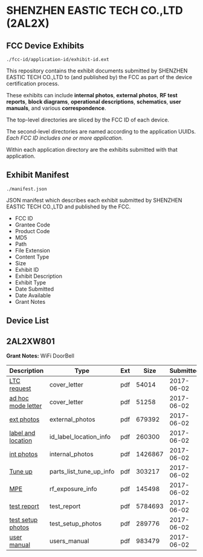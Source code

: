 # SHENZHEN EASTIC TECH CO.,LTD (2AL2X)
## FCC Device Exhibits

```
./fcc-id/application-id/exhibit-id.ext
```

This repository contains the exhibit documents submitted by SHENZHEN EASTIC TECH CO.,LTD to (and published by) the FCC as part of the device certification process.

These exhibits can include **internal photos**, **external photos**, **RF test reports**, **block diagrams**, **operational descriptions**, **schematics**, **user manuals**, and various **correspondence**.

The top-level directories are sliced by the FCC ID of each device.

The second-level directories are named according to the application UUIDs. *Each FCC ID includes one or more application.*

Within each application directory are the exhibits submitted with that application. 

## Exhibit Manifest

```
./manifest.json
```

JSON manifest which describes each exhibit submitted by SHENZHEN EASTIC TECH CO.,LTD and published by the FCC.

- FCC ID
- Grantee Code
- Product Code
- MD5
- Path
- File Extension
- Content Type
- Size
- Exhibit ID
- Exhibit Description
- Exhibit Type
- Date Submitted
- Date Available
- Grant Notes

## Device List
## 2AL2XW801
**Grant Notes:** WiFi DoorBell

| Description | Type | Ext | Size | Submitted | Available |
| ----------- | ---- | --- | ---- | --------- | --------- |
| [LTC request](2AL2XW801/a6d8c43477486c75185fe70ab0bd8dc7/3411604.pdf) | cover_letter | pdf | 54014 | 2017-06-02 | 2017-06-02 |
| [ad hoc mode letter](2AL2XW801/a6d8c43477486c75185fe70ab0bd8dc7/3411611.pdf) | cover_letter | pdf | 51258 | 2017-06-02 | 2017-06-02 |
| [ext photos](2AL2XW801/a6d8c43477486c75185fe70ab0bd8dc7/3411605.pdf) | external_photos | pdf | 679392 | 2017-06-02 | 2017-06-02 |
| [label and location](2AL2XW801/a6d8c43477486c75185fe70ab0bd8dc7/3411606.pdf) | id_label_location_info | pdf | 260300 | 2017-06-02 | 2017-06-02 |
| [int photos](2AL2XW801/a6d8c43477486c75185fe70ab0bd8dc7/3411607.pdf) | internal_photos | pdf | 1426867 | 2017-06-02 | 2017-06-02 |
| [Tune up](2AL2XW801/a6d8c43477486c75185fe70ab0bd8dc7/3411603.pdf) | parts_list_tune_up_info | pdf | 303217 | 2017-06-02 | 2017-06-02 |
| [MPE](2AL2XW801/a6d8c43477486c75185fe70ab0bd8dc7/3411608.pdf) | rf_exposure_info | pdf | 145498 | 2017-06-02 | 2017-06-02 |
| [test report](2AL2XW801/a6d8c43477486c75185fe70ab0bd8dc7/3411602.pdf) | test_report | pdf | 5784693 | 2017-06-02 | 2017-06-02 |
| [test setup photos](2AL2XW801/a6d8c43477486c75185fe70ab0bd8dc7/3411609.pdf) | test_setup_photos | pdf | 289776 | 2017-06-02 | 2017-06-02 |
| [user manual](2AL2XW801/a6d8c43477486c75185fe70ab0bd8dc7/3411610.pdf) | users_manual | pdf | 983479 | 2017-06-02 | 2017-06-02 |
